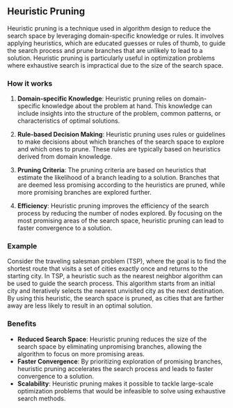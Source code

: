 ## Heuristic Pruning

Heuristic pruning is a technique used in algorithm design to reduce the search space by leveraging domain-specific knowledge or rules. It involves applying heuristics, which are educated guesses or rules of thumb, to guide the search process and prune branches that are unlikely to lead to a solution. Heuristic pruning is particularly useful in optimization problems where exhaustive search is impractical due to the size of the search space.

### How it works

1. **Domain-specific Knowledge**: Heuristic pruning relies on domain-specific knowledge about the problem at hand. This knowledge can include insights into the structure of the problem, common patterns, or characteristics of optimal solutions.

2. **Rule-based Decision Making**: Heuristic pruning uses rules or guidelines to make decisions about which branches of the search space to explore and which ones to prune. These rules are typically based on heuristics derived from domain knowledge.

3. **Pruning Criteria**: The pruning criteria are based on heuristics that estimate the likelihood of a branch leading to a solution. Branches that are deemed less promising according to the heuristics are pruned, while more promising branches are explored further.

4. **Efficiency**: Heuristic pruning improves the efficiency of the search process by reducing the number of nodes explored. By focusing on the most promising areas of the search space, heuristic pruning can lead to faster convergence to a solution.

### Example

Consider the traveling salesman problem (TSP), where the goal is to find the shortest route that visits a set of cities exactly once and returns to the starting city. In TSP, a heuristic such as the nearest neighbor algorithm can be used to guide the search process. This algorithm starts from an initial city and iteratively selects the nearest unvisited city as the next destination. By using this heuristic, the search space is pruned, as cities that are farther away are less likely to result in an optimal solution.

### Benefits

- **Reduced Search Space**: Heuristic pruning reduces the size of the search space by eliminating unpromising branches, allowing the algorithm to focus on more promising areas.
- **Faster Convergence**: By prioritizing exploration of promising branches, heuristic pruning accelerates the search process and leads to faster convergence to a solution.
- **Scalability**: Heuristic pruning makes it possible to tackle large-scale optimization problems that would be infeasible to solve using exhaustive search methods.

